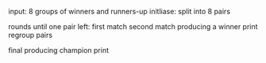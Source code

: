 input: 8 groups of winners and runners-up
initliase: split into 8 pairs

rounds until one pair left:
  first match
  second match producing a winner
  print
  regroup pairs

final producing champion
print
